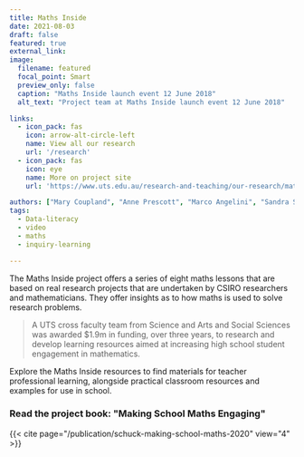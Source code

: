 ```yaml
---
title: Maths Inside
date: 2021-08-03
draft: false
featured: true
external_link: 
image:
  filename: featured
  focal_point: Smart
  preview_only: false
  caption: "Maths Inside launch event 12 June 2018"
  alt_text: "Project team at Maths Inside launch event 12 June 2018" 

links:
  - icon_pack: fas
    icon: arrow-alt-circle-left
    name: View all our research
    url: '/research'
  - icon_pack: fas
    icon: eye
    name: More on project site
    url: 'https://www.uts.edu.au/research-and-teaching/our-research/maths-inside'

authors: ["Mary Coupland", "Anne Prescott", "Marco Angelini", "Sandra Schuck", "jason Stanley", "CSIRO", "Australian Association of Mathematics Teachers", "Australian Maths and Science Partnerships Program"]
tags: 
  - Data-literacy
  - video
  - maths
  - inquiry-learning

---
```


The Maths Inside project offers a series of eight maths lessons that are based on real research projects that are undertaken by CSIRO researchers and mathematicians. They offer insights as to how maths is used to solve research problems.

> A UTS cross faculty team from Science and Arts and Social Sciences was awarded $1.9m in funding, over three years, to research and develop learning resources aimed at increasing high school student engagement in mathematics. 

Explore the Maths Inside resources to find materials for teacher professional learning, alongside practical classroom resources and examples for use in school.


### Read the project book: "Making School Maths Engaging"

{{< cite page="/publication/schuck-making-school-maths-2020" view="4" >}}

